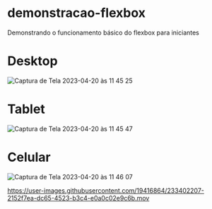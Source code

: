 # demonstracao-flexbox
Demonstrando o funcionamento básico do flexbox para iniciantes


# Desktop
![Captura de Tela 2023-04-20 às 11 45 25](https://user-images.githubusercontent.com/19416864/233402370-d67ee79d-f582-40e1-b081-999c15a6603f.png)

# Tablet
![Captura de Tela 2023-04-20 às 11 45 47](https://user-images.githubusercontent.com/19416864/233402499-8766ce7b-ca4c-423d-a54a-1b8a8eb695c7.png)

# Celular
![Captura de Tela 2023-04-20 às 11 46 07](https://user-images.githubusercontent.com/19416864/233402602-b6c30671-b26c-43d9-b79d-2f7c83c9bbaa.png)

https://user-images.githubusercontent.com/19416864/233402207-2152f7ea-dc65-4523-b3c4-e0a0c02e9c6b.mov

